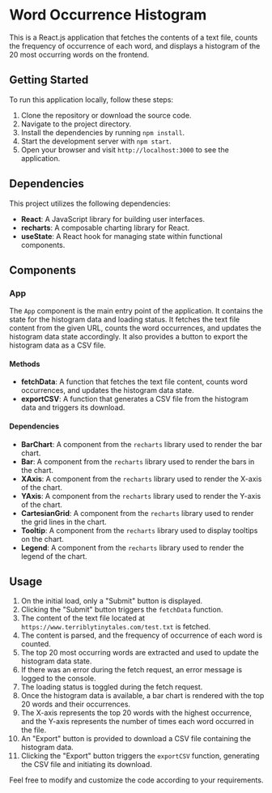 # Word Occurrence Histogram

This is a React.js application that fetches the contents of a text file, counts the frequency of occurrence of each word, and displays a histogram of the 20 most occurring words on the frontend.

## Getting Started

To run this application locally, follow these steps:

1. Clone the repository or download the source code.
2. Navigate to the project directory.
3. Install the dependencies by running `npm install`.
4. Start the development server with `npm start`.
5. Open your browser and visit `http://localhost:3000` to see the application.

## Dependencies

This project utilizes the following dependencies:

- **React**: A JavaScript library for building user interfaces.
- **recharts**: A composable charting library for React.
- **useState**: A React hook for managing state within functional components.

## Components

### App

The `App` component is the main entry point of the application. It contains the state for the histogram data and loading status. It fetches the text file content from the given URL, counts the word occurrences, and updates the histogram data state accordingly. It also provides a button to export the histogram data as a CSV file.

#### Methods

- **fetchData**: A function that fetches the text file content, counts word occurrences, and updates the histogram data state.
- **exportCSV**: A function that generates a CSV file from the histogram data and triggers its download.

#### Dependencies

- **BarChart**: A component from the `recharts` library used to render the bar chart.
- **Bar**: A component from the `recharts` library used to render the bars in the chart.
- **XAxis**: A component from the `recharts` library used to render the X-axis of the chart.
- **YAxis**: A component from the `recharts` library used to render the Y-axis of the chart.
- **CartesianGrid**: A component from the `recharts` library used to render the grid lines in the chart.
- **Tooltip**: A component from the `recharts` library used to display tooltips on the chart.
- **Legend**: A component from the `recharts` library used to render the legend of the chart.

## Usage

1. On the initial load, only a "Submit" button is displayed.
2. Clicking the "Submit" button triggers the `fetchData` function.
3. The content of the text file located at `https://www.terriblytinytales.com/test.txt` is fetched.
4. The content is parsed, and the frequency of occurrence of each word is counted.
5. The top 20 most occurring words are extracted and used to update the histogram data state.
6. If there was an error during the fetch request, an error message is logged to the console.
7. The loading status is toggled during the fetch request.
8. Once the histogram data is available, a bar chart is rendered with the top 20 words and their occurrences.
9. The X-axis represents the top 20 words with the highest occurrence, and the Y-axis represents the number of times each word occurred in the file.
10. An "Export" button is provided to download a CSV file containing the histogram data.
11. Clicking the "Export" button triggers the `exportCSV` function, generating the CSV file and initiating its download.

Feel free to modify and customize the code according to your requirements.
